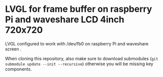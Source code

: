 # LVGL for frame buffer on raspberry Pi and waveshare LCD 4inch 720x720 

LVGL configured to work with /dev/fb0 on raspberry Pi and waveshare screen .

When cloning this repository, also make sure to download submodules (`git submodule update --init --recursive`) otherwise you will be missing key components.

